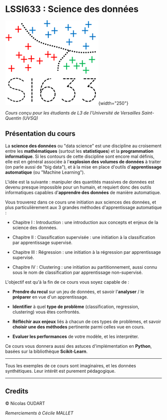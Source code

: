 # LSSI633 : Science des données

![Logo](docs/img/SI633_logo.png){width="250"}

_Cours conçu pour les étudiants de L3 de l'Université de Versailles Saint-Quentin (UVSQ)_

## Présentation du cours

La **science des données** ou "data science" est une discipline au croisement entre les **mathématiques** (surtout les **statistiques**) et la **programmation informatique**.
Si les contours de cette discipline sont encore mal définis, elle est en général associée à l'**explosion des volumes de données** à traiter (on parle aussi de "big data"), et à la mise en place d'outils d'**apprentissage automatique** (ou "Machine Learning").

L'idée est la suivante : manipuler des quantités massives de données est devenu presque impossible pour un humain, et requiert donc des outils informatiques capables d'**apprendre des données** de manière automatique.

Vous trouverez dans ce cours une initiation aux sciences des données, et plus particulièrement aux 3 grandes méthodes d'apprentissage automatique :

* Chapitre I : Introduction : une introduction aux concepts et enjeux de la science des données.

* Chapitre II : Classification supervisée : une initiation à la classification par apprentissage supervisé.

* Chapitre III : Régression : une initiation à la régression par apprentissage supervisé.

* Chapitre IV : Clustering :  une initiation au partitionnement, aussi connu sous le nom de classification par apprentissage non-supervisé.

L'objectif est qu'à la fin de ce cours vous soyez capable de :

* **Prendre du recul** sur un jeu de données, et savoir l'**analyser** / le **préparer** en vue d'un apprentissage.

* **Identifier** à quel **type de problème** (classification, regression, clustering) vous êtes confrontés.

* **Réfléchir aux enjeux** liés à chacun de ces types de problèmes, et savoir **choisir une des méthodes** pertinente parmi celles vue en cours.

* **Evaluer les performances** de votre modèle, et les interpréter.

Ce cours vous donnera aussi des astuces d'implémentation en **Python**, basées sur la bibliothèque **Scikit-Learn**.

---

Tous les exemples de ce cours sont imaginaires, et les données synthétiques.
Leur intérêt est purement pédagogique. 

---

## Credits

© Nicolas OUDART

_Remerciements à Cécile MALLET_
